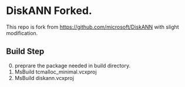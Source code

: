 # DiskANN Forked.

This repo is fork from https://github.com/microsoft/DiskANN with slight modification.

## Build Step
0. preprare the package needed in build directory.
1. MsBuild tcmalloc_minimal.vcxproj
2. MsBuild diskann.vcxproj

